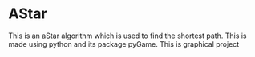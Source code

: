 # AStar
This is an aStar algorithm which is used to find the shortest path. This is made using python and its package pyGame.
This is graphical project
